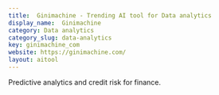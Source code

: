 ```yaml
---
title:  Ginimachine - Trending AI tool for Data analytics
display_name:  Ginimachine
category: Data analytics
category_slug: data-analytics
key: ginimachine_com
website: https://ginimachine.com/
layout: aitool
---
```


Predictive analytics and credit risk for finance.
